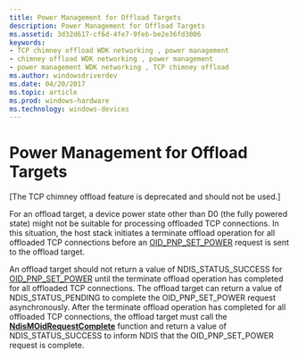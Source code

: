 ```yaml
---
title: Power Management for Offload Targets
description: Power Management for Offload Targets
ms.assetid: 3d32d617-cf6d-4fe7-9feb-be2e36fd3006
keywords:
- TCP chimney offload WDK networking , power management
- chimney offload WDK networking , power management
- power management WDK networking , TCP chimney offload
ms.author: windowsdriverdev
ms.date: 04/20/2017
ms.topic: article
ms.prod: windows-hardware
ms.technology: windows-devices
---
```


# Power Management for Offload Targets


\[The TCP chimney offload feature is deprecated and should not be used.\]

For an offload target, a device power state other than D0 (the fully powered state) might not be suitable for processing offloaded TCP connections. In this situation, the host stack initiates a terminate offload operation for all offloaded TCP connections before an [OID\_PNP\_SET\_POWER](https://msdn.microsoft.com/library/windows/hardware/ff569780) request is sent to the offload target.

An offload target should not return a value of NDIS\_STATUS\_SUCCESS for [OID\_PNP\_SET\_POWER](https://msdn.microsoft.com/library/windows/hardware/ff569780) until the terminate offload operation has completed for all offloaded TCP connections. The offload target can return a value of NDIS\_STATUS\_PENDING to complete the OID\_PNP\_SET\_POWER request asynchronously. After the terminate offload operation has completed for all offloaded TCP connections, the offload target must call the [**NdisMOidRequestComplete**](https://msdn.microsoft.com/library/windows/hardware/ff563622) function and return a value of NDIS\_STATUS\_SUCCESS to inform NDIS that the OID\_PNP\_SET\_POWER request is complete.

 

 





